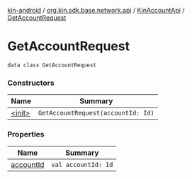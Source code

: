 [kin-android](../../../index.md) / [org.kin.sdk.base.network.api](../../index.md) / [KinAccountApi](../index.md) / [GetAccountRequest](./index.md)

# GetAccountRequest

`data class GetAccountRequest`

### Constructors

| Name | Summary |
|---|---|
| [&lt;init&gt;](-init-.md) | `GetAccountRequest(accountId: Id)` |

### Properties

| Name | Summary |
|---|---|
| [accountId](account-id.md) | `val accountId: Id` |
